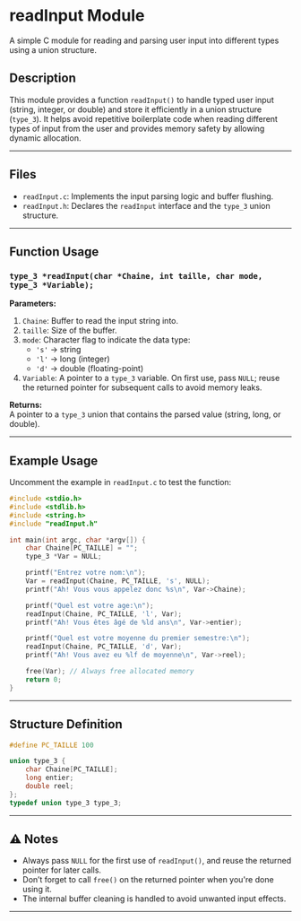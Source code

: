 # readInput Module

A simple C module for reading and parsing user input into different types using a union structure.

## Description

This module provides a function `readInput()` to handle typed user input (string, integer, or double) and store it efficiently in a union structure (`type_3`). It helps avoid repetitive boilerplate code when reading different types of input from the user and provides memory safety by allowing dynamic allocation.

---

## Files

- `readInput.c`: Implements the input parsing logic and buffer flushing.
- `readInput.h`: Declares the `readInput` interface and the `type_3` union structure.

---

## Function Usage

### `type_3 *readInput(char *Chaine, int taille, char mode, type_3 *Variable);`

**Parameters:**

1. `Chaine`: Buffer to read the input string into.
2. `taille`: Size of the buffer.
3. `mode`: Character flag to indicate the data type:
   - `'s'` → string
   - `'l'` → long (integer)
   - `'d'` → double (floating-point)
4. `Variable`: A pointer to a `type_3` variable. On first use, pass `NULL`; reuse the returned pointer for subsequent calls to avoid memory leaks.

**Returns:**  
A pointer to a `type_3` union that contains the parsed value (string, long, or double).

---

## Example Usage

Uncomment the example in `readInput.c` to test the function:

```c
#include <stdio.h>
#include <stdlib.h>
#include <string.h>
#include "readInput.h"

int main(int argc, char *argv[]) {
    char Chaine[PC_TAILLE] = "";
    type_3 *Var = NULL;

    printf("Entrez votre nom:\n");
    Var = readInput(Chaine, PC_TAILLE, 's', NULL);
    printf("Ah! Vous vous appelez donc %s\n", Var->Chaine);

    printf("Quel est votre age:\n");
    readInput(Chaine, PC_TAILLE, 'l', Var);
    printf("Ah! Vous êtes âgé de %ld ans\n", Var->entier);

    printf("Quel est votre moyenne du premier semestre:\n");
    readInput(Chaine, PC_TAILLE, 'd', Var);
    printf("Ah! Vous avez eu %lf de moyenne\n", Var->reel);

    free(Var); // Always free allocated memory
    return 0;
}
````

---

## Structure Definition

```c
#define PC_TAILLE 100

union type_3 {
    char Chaine[PC_TAILLE];
    long entier;
    double reel;
};
typedef union type_3 type_3;
```

---

## ⚠️ Notes

* Always pass `NULL` for the first use of `readInput()`, and reuse the returned pointer for later calls.
* Don’t forget to call `free()` on the returned pointer when you're done using it.
* The internal buffer cleaning is handled to avoid unwanted input effects.

---
